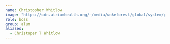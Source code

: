 ```yaml
---
name: Christopher Whitlow
image: "https://cdn.atriumhealth.org/-/media/wakeforest/global/system/person-images/c/christopher-thomas-whitlow.jpg"
role: boss
group: alum
aliases:
  - Christoper T Whitlow
---
```


